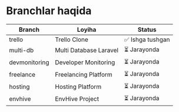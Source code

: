 # Branchlar haqida

| Branch | Loyiha | Status |
|--------|---------|--------|
| trello | Trello Clone | ✅ Ishga tushgan |
| multi-db | Multi Database Laravel | ⏳ Jarayonda |
| devmonitoring | Developer Monitoring | ⏳ Jarayonda |
| freelance | Freelancing Platform | ⏳ Jarayonda |
| hosting | Hosting Platform | ⏳ Jarayonda |
| envhive | EnvHive Project | ⏳ Jarayonda |
